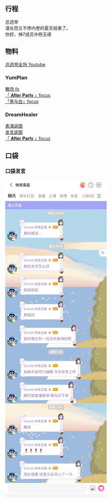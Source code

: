 ## 行程
总选举<br>
漫长而又不停内卷的夏天结束了。<br>
你好，神7成员许杨玉琢<br>

## 物料
[总选举全场 Youtube](https://www.youtube.com/watch?v=vRMYnmb15-g)
### YumPlan
[散场 fo](https://weibo.com/7335378002/KspbZsTUg?from=page_1005057335378002_profile&wvr=6&mod=weibotime&type=comment)<br>
[「 𝐀𝐟𝐭𝐞𝐫 𝐏𝐚𝐫𝐭𝐲 」focus](https://weibo.com/7335378002/KsrY05ikb)<br>
[「黑与白」focus](https://weibo.com/7335378002/KsrZEfczo)
### DreamHealer
[表演返图](https://weibo.com/6375088879/Ksn11qzr5)<br>
[发言返图](https://weibo.com/6375088879/Ksphc9GPR?type=repost#_rnd1628353445959)<br>
[「 𝐀𝐟𝐭𝐞𝐫 𝐏𝐚𝐫𝐭𝐲 」focus](https://weibo.com/6375088879/KspCxCTBf)
## 口袋

### 口袋发言
![口袋发言](./pocket48/imgs/messages1.jpg)<br>